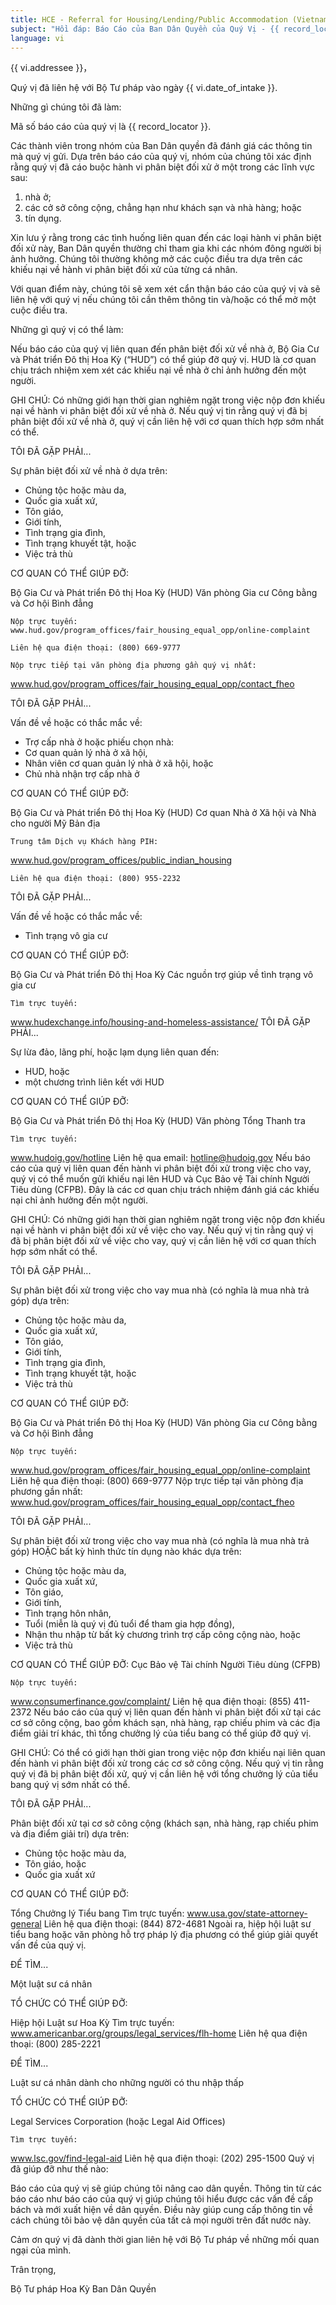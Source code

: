 ```yaml
---
title: HCE - Referral for Housing/Lending/Public Accommodation (Vietnamese)
subject: "Hồi đáp: Báo Cáo của Ban Dân Quyền của Quý Vị - {{ record_locator }} từ Phòng {{ vi.section_name }}"
language: vi
---
```

{{ vi.addressee }}，

Quý vị đã liên hệ với Bộ Tư pháp vào ngày {{ vi.date_of_intake }}.

Những gì chúng tôi đã làm:

Mã số báo cáo của quý vị là {{ record_locator }}.

Các thành viên trong nhóm của Ban Dân quyền đã đánh giá các thông tin mà quý vị gửi. Dựa trên báo cáo của quý vị, nhóm của chúng tôi xác định rằng quý vị đã cáo buộc hành vi phân biệt đối xử ở một trong các lĩnh vực sau:

1) nhà ở;
2) các cở sở công cộng, chẳng hạn như khách sạn và nhà hàng; hoặc
3) tín dụng.

Xin lưu ý rằng trong các tình huống liên quan đến các loại hành vi phân biệt đối xử này, Ban Dân quyền thường chỉ tham gia khi các nhóm đông người bị ảnh hưởng. Chúng tôi thường không mở các cuộc điều tra dựa trên các khiếu nại về hành vi phân biệt đối xử của từng cá nhân.

Với quan điểm này, chúng tôi sẽ xem xét cẩn thận báo cáo của quý vị và sẽ liên hệ với quý vị nếu chúng tôi cần thêm thông tin và/hoặc có thể mở một cuộc điều tra.

Những gì quý vị có thể làm:

Nếu báo cáo của quý vị liên quan đến phân biệt đối xử về nhà ở, Bộ Gia Cư và Phát triển Đô thị Hoa Kỳ (“HUD”) có thể giúp đỡ quý vị. HUD là cơ quan chịu trách nhiệm xem xét các khiếu nại về nhà ở chỉ ảnh hưởng đến một người.

GHI CHÚ: Có những giới hạn thời gian nghiêm ngặt trong việc nộp đơn khiếu nại về hành vi phân biệt đối xử về nhà ở. Nếu quý vị tin rằng quý vị đã bị phân biệt đối xử về nhà ở, quý vị cần liên hệ với cơ quan thích hợp sớm nhất có thể.

TÔI ĐÃ GẶP PHẢI...

Sự phân biệt đối xử về nhà ở dựa trên:

- Chủng tộc hoặc màu da,
- Quốc gia xuất xứ,
- Tôn giáo,
- Giới tính,
- Tình trạng gia đình,
- Tình trạng khuyết tật, hoặc
- Việc trả thù

CƠ QUAN CÓ THỂ GIÚP ĐỠ:

Bộ Gia Cư và Phát triển Đô thị Hoa Kỳ (HUD)
Văn phòng Gia cư Công bằng và Cơ hội Bình đẳng

    Nộp trực tuyến: www.hud.gov/program_offices/fair_housing_equal_opp/online-complaint

    Liên hệ qua điện thoại: (800) 669-9777

    Nộp trực tiếp tại văn phòng địa phương gần quý vị nhất:
www.hud.gov/program_offices/fair_housing_equal_opp/contact_fheo

TÔI ĐÃ GẶP PHẢI...

Vấn đề về hoặc có thắc mắc về:

- Trợ cấp nhà ở hoặc phiếu chọn nhà:
- Cơ quan quản lý nhà ở xã hội,
- Nhân viên cơ quan quản lý nhà ở xã hội, hoặc
- Chủ nhà nhận trợ cấp nhà ở

CƠ QUAN CÓ THỂ GIÚP ĐỠ:

Bộ Gia Cư và Phát triển Đô thị Hoa Kỳ (HUD)
Cơ quan Nhà ở Xã hội và Nhà cho người Mỹ Bản địa

    Trung tâm Dịch vụ Khách hàng PIH:
www.hud.gov/program_offices/public_indian_housing

    Liên hệ qua điện thoại: (800) 955-2232
TÔI ĐÃ GẶP PHẢI...

Vấn đề về hoặc có thắc mắc về:

- Tình trạng vô gia cư

CƠ QUAN CÓ THỂ GIÚP ĐỠ:

Bộ Gia Cư và Phát triển Đô thị Hoa Kỳ
Các nguồn trợ giúp về tình trạng vô gia cư

    Tìm trực tuyến:
www.hudexchange.info/housing-and-homeless-assistance/
TÔI ĐÃ GẶP PHẢI...

Sự lừa đảo, lãng phí, hoặc lạm dụng liên quan đến:

- HUD, hoặc
- một chương trình liên kết với HUD

CƠ QUAN CÓ THỂ GIÚP ĐỠ:

Bộ Gia Cư và Phát triển Đô thị Hoa Kỳ (HUD)
Văn phòng Tổng Thanh tra

    Tìm trực tuyến:
www.hudoig.gov/hotline
    Liên hệ qua email: hotline@hudoig.gov
Nếu báo cáo của quý vị liên quan đến hành vi phân biệt đối xử trong việc cho vay, quý vị có thể muốn gửi khiếu nại lên HUD và Cục Bảo vệ Tài chính Người Tiêu dùng (CFPB).  Đây là các cơ quan chịu trách nhiệm đánh giá các khiếu nại chỉ ảnh hưởng đến một người.

GHI CHÚ: Có những giới hạn thời gian nghiêm ngặt trong việc nộp đơn khiếu nại về hành vi phân biệt đối xử về việc cho vay. Nếu quý vị tin rằng quý vị đã bị phân biệt đối xử về việc cho vay, quý vị cần liên hệ với cơ quan thích hợp sớm nhất có thể.

TÔI ĐÃ GẶP PHẢI...

Sự phân biệt đối xử trong việc cho vay mua nhà (có nghĩa là mua nhà trả góp) dựa trên:

- Chủng tộc hoặc màu da,
- Quốc gia xuất xứ,
- Tôn giáo,
- Giới tính,
- Tình trạng gia đình,
- Tình trạng khuyết tật, hoặc
- Việc trả thù

CƠ QUAN CÓ THỂ GIÚP ĐỠ:

Bộ Gia Cư và Phát triển Đô thị Hoa Kỳ (HUD)
Văn phòng Gia cư Công bằng và Cơ hội Bình đẳng

    Nộp trực tuyến:
www.hud.gov/program_offices/fair_housing_equal_opp/online-complaint
    Liên hệ qua điện thoại: (800) 669-9777
    Nộp trực tiếp tại văn phòng địa phương gần nhất:
www.hud.gov/program_offices/fair_housing_equal_opp/contact_fheo

TÔI ĐÃ GẶP PHẢI...

Sự phân biệt đối xử trong việc cho vay mua nhà (có nghĩa là mua nhà trả góp) HOẶC bất kỳ hình thức tín dụng nào khác dựa trên:

- Chủng tộc hoặc màu da,
- Quốc gia xuất xứ,
- Tôn giáo,
- Giới tính,
- Tình trạng hôn nhân,
- Tuổi (miễn là quý vị đủ tuổi để tham gia hợp đồng),
- Nhận thu nhập từ bất kỳ chương trình trợ cấp công cộng nào, hoặc
- Việc trả thù

CƠ QUAN CÓ THỂ GIÚP ĐỠ:
Cục Bảo vệ Tài chính Người Tiêu dùng (CFPB)

    Nộp trực tuyến:
www.consumerfinance.gov/complaint/
    Liên hệ qua điện thoại: (855) 411-2372
Nếu báo cáo của quý vị liên quan đến hành vi phân biệt đối xử tại các cơ sở công cộng, bao gồm khách sạn, nhà hàng, rạp chiếu phim và các địa điểm giải trí khác, thì tổng chưởng lý của tiểu bang có thể giúp đỡ quý vị.

GHI CHÚ: Có thể có giới hạn thời gian trong việc nộp đơn khiếu nại liên quan đến hành vi phân biệt đối xử trong các cơ sở công cộng. Nếu quý vị tin rằng quý vị đã bị phân biệt đối xử, quý vị cần liên hệ với tổng chưởng lý của tiểu bang quý vị sớm nhất có thể.

TÔI ĐÃ GẶP PHẢI...

Phân biệt đối xử tại cơ sở công cộng (khách sạn, nhà hàng, rạp chiếu phim và địa điểm giải trí) dựa trên:

- Chủng tộc hoặc màu da,
- Tôn giáo, hoặc
- Quốc gia xuất xứ

CƠ QUAN CÓ THỂ GIÚP ĐỠ:

Tổng Chưởng lý Tiểu bang
    Tìm trực tuyến: www.usa.gov/state-attorney-general
Liên hệ qua điện thoại: (844) 872-4681
Ngoài ra, hiệp hội luật sư tiểu bang hoặc văn phòng hỗ trợ pháp lý địa phương có thể giúp giải quyết vấn đề của quý vị.

ĐỂ TÌM...

Một luật sư cá nhân

TỔ CHỨC CÓ THỂ GIÚP ĐỠ:

Hiệp hội Luật sư Hoa Kỳ
    Tìm trực tuyến:
www.americanbar.org/groups/legal_services/flh-home
    Liên hệ qua điện thoại: (800) 285-2221

ĐỂ TÌM...

Luật sư cá nhân dành cho những người có thu nhập thấp

TỔ CHỨC CÓ THỂ GIÚP ĐỠ:

Legal Services Corporation (hoặc Legal Aid Offices)

    Tìm trực tuyến:
www.lsc.gov/find-legal-aid
    Liên hệ qua điện thoại: (202) 295-1500
Quý vị đã giúp đỡ như thế nào:

Báo cáo của quý vị sẽ giúp chúng tôi nâng cao dân quyền. Thông tin từ các báo cáo như báo cáo của quý vị giúp chúng tôi hiểu được các vấn đề cấp bách và mới xuất hiện về dân quyền. Điều này giúp cung cấp thông tin về cách chúng tôi bảo vệ dân quyền của tất cả mọi người trên đất nước này.

Cảm ơn quý vị đã dành thời gian liên hệ với Bộ Tư pháp về những mối quan ngại của mình.

Trân trọng,

Bộ Tư pháp Hoa Kỳ
Ban Dân Quyền
